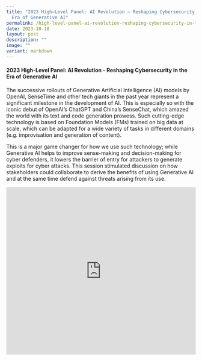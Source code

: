 ```yaml
---
title: "2023 High–Level Panel: AI Revolution – Reshaping Cybersecurity in the
  Era of Generative AI"
permalink: /high-level-panel-ai-revolution-reshaping-cybersecurity-in-the-era-of-generative-ai/
date: 2023-10-18
layout: post
description: ""
image: ""
variant: markdown
---
```

#### **2023 High-Level Panel: AI Revolution - Reshaping Cybersecurity in the Era of Generative AI**

The successive rollouts of Generative Artificial Intelligence (AI) models by OpenAI, SenseTime and other tech giants in the past year represent a significant milestone in the development of AI. This is especially so with the iconic debut of OpenAI’s ChatGPT and China’s SenseChat, which amazed the world with its text and code generation prowess. Such cutting-edge technology is based on Foundation Models (FMs) trained on big data at scale, which can be adapted for a wide variety of tasks in different domains (e.g. improvisation and generation of content).
 
This is a major game changer for how we use such technology; while Generative AI helps to improve sense-making and decision-making for cyber defenders, it lowers the barrier of entry for attackers to generate exploits for cyber attacks. This session stimulated discussion on how stakeholders could collaborate to derive the benefits of using Generative AI and at the same time defend against threats arising from its use. 

<iframe allowfullscreen="" allow="accelerometer; autoplay; clipboard-write; encrypted-media; gyroscope; picture-in-picture; web-share" frameborder="0" title="YouTube video player" src="https://www.youtube.com/embed/M0g0XQ-_Dvg?si=5g5tYjlMKVLXUWzv" width="100%" height="445"></iframe>